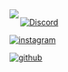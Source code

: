 <img align="left" src="[https://www12.0zz0.com/2023/08/09/00/306574089.png](https://www12.0zz0.com/2023/08/09/00/306574089.png)">

[![Discord](https://img.shields.io/badge/-@CallMeJustSaud-313131?style=flat-square&labelColor=313131&logo=twitter&logoColor=white&color=313131)](https://twitter.com/CallMeJustSaud)  

[![instagram](https://img.shields.io/badge/-@Seurce-313131?style=flat-square&labelColor=313131&logo=Instagram&logoColor=white&color=313131)](https://www.instagram.com/Seurce)

[![github](https://img.shields.io/badge/-@52v-313131?style=flat-square&labelColor=313131&logo=Github&logoColor=white&color=313131)](https://www.github.com/52v)
